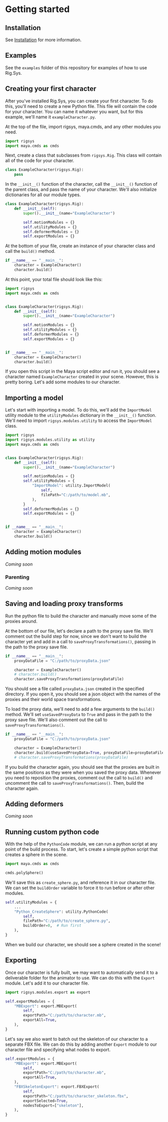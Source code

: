 # Getting started

## Installation

See [Installation](installation.md) for more information.

## Examples

See the `examples` folder of this repository for examples of how to use Rig.Sys.

## Creating your first character

After you've installed Rig.Sys, you can create your first character. To do this, you'll need to create a new Python file. This file will contain the code for your character. You can name it whatever you want, but for this example, we'll name it `exampleCharacter.py`.

At the top of the file, import rigsys, maya.cmds, and any other modules you need.

```python
import rigsys
import maya.cmds as cmds
```

Next, create a class that subclasses from `rigsys.Rig`. This class will contain all of the code for your character.

```python
class ExampleCharacter(rigsys.Rig):
    pass
```

In the `__init__()` function of the character, call the `__init__()` function of the parent class, and pass the name of your character. We'll also initialize dictionaries for all our module types.

```python
class ExampleCharacter(rigsys.Rig):
    def __init__(self):
        super().__init__(name="ExampleCharacter")

        self.motionModules = {}
        self.utilityModules = {}
        self.deformerModules = {}
        self.exportModules = {}
```

At the bottom of your file, create an instance of your character class and call the `build()` method.

```python
if __name__ == "__main__":
    character = ExampleCharacter()
    character.build()
```

At this point, your total file should look like this:

```python
import rigsys
import maya.cmds as cmds


class ExampleCharacter(rigsys.Rig):
    def __init__(self):
        super().__init__(name="ExampleCharacter")

        self.motionModules = {}
        self.utilityModules = {}
        self.deformerModules = {}
        self.exportModules = {}


if __name__ == "__main__":
    character = ExampleCharacter()
    character.build()
```

If you open this script in the Maya script editor and run it, you should see a character named `ExampleCharacter` created in your scene. However, this is pretty boring. Let's add some modules to our character.

## Importing a model

Let's start with importing a model. To do this, we'll add the `ImportModel` utility module to the `utilityModules` dictionary in the `__init__()` function. We'll need to import `rigsys.modules.utility` to access the `ImportModel` class.

```python
import rigsys
import rigsys.modules.utility as utility
import maya.cmds as cmds


class ExampleCharacter(rigsys.Rig):
    def __init__(self):
        super().__init__(name="ExampleCharacter")

        self.motionModules = {}
        self.utilityModules = {
            "ImportModel": utility.ImportModel(
                self,
                filePath="C:/path/to/model.mb",
            ),
        }
        self.deformerModules = {}
        self.exportModules = {}


if __name__ == "__main__":
    character = ExampleCharacter()
    character.build()
```

## Adding motion modules

_Coming soon_

### Parenting

_Coming soon_

## Saving and loading proxy transforms

Run the python file to build the character and manually move some of the proxies around.

At the bottom of our file, let's declare a path to the proxy save file. We'll comment out the build step for now, since we don't want to build the character yet and add in a call to `saveProxyTransformations()`, passing in the path to the proxy save file.

```python
if __name__ == "__main__":
    proxyDataFile = "C:/path/to/proxyData.json"

    character = ExampleCharacter()
    # character.build()
    character.saveProxyTransformations(proxyDataFile)
```

You should see a file called `proxyData.json` created in the specified directory. If you open it, you should see a json object with the names of the proxies and their world space transformations.

To load the proxy data, we'll need to add a few arguments to the `build()` method. We'll set `useSavedProxyData` to `True` and pass in the path to the proxy save file. We'll also comment out the call to `saveProxyTransformations()`.

```python
if __name__ == "__main__":
    proxyDataFile = "C:/path/to/proxyData.json"

    character = ExampleCharacter()
    character.build(useSavedProxyData=True, proxyDataFile=proxyDataFile)
    # character.saveProxyTransformations(proxyDataFile)
```

If you build the character again, you should see that the proxies are built in the same positions as they were when you saved the proxy data. Whenever you need to reposition the proxies, comment out the call to `build()` and uncomment the call to `saveProxyTransformations()`. Then, build the character again.

## Adding deformers

_Coming soon_

## Running custom python code

With the help of the `PythonCode` module, we can run a python script at any point of the build process. To start, let's create a simple python script that creates a sphere in the scene.

```python
import maya.cmds as cmds

cmds.polySphere()
```

We'll save this as `create_sphere.py`, and reference it in our character file. We can set the `buildOrder` variable to force it to run before or after other modules.

```python
self.utilityModules = {
    ...
    "Python_CreateSphere": utility.PythonCode(
        self,
        filePath="C:/path/to/create_sphere.py",
        buildOrder=0,  # Run first
    ),
}
```

When we build our character, we should see a sphere created in the scene!

## Exporting

Once our character is fully built, we may want to automatically send it to a deliverable folder for the animator to use. We can do this with the `Export` module. Let's add it to our character file.

```python
import rigsys.modules.export as export

self.exportModules = {
    "MBExport": export.MBExport(
        self,
        exportPath="C:/path/to/character.mb",
        exportAll=True,
    ),
}
```

Let's say we also want to batch out the skeleton of our character to a separate FBX file. We can do this by adding another `Export` module to our character file and specifying what nodes to export.

```python
self.exportModules = {
    "MBExport": export.MBExport(
        self,
        exportPath="C:/path/to/character.mb",
        exportAll=True,
    ),
    "FBXSkeletonExport": export.FBXExport(
        self,
        exportPath="C:/path/to/character_skeleton.fbx",
        exportSelected=True,
        nodesToExport=["skeleton"],
    ),
}
```
